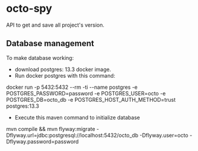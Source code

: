 # octo-spy

API to get and save all project's version.

## Database management

To make database working:

- download postgres: 13.3 docker image.
- Run docker postgres with this command:

docker run -p 5432:5432 --rm -ti --name postgres -e POSTGRES_PASSWORD=password -e POSTGRES_USER=octo -e POSTGRES_DB=octo_db -e POSTGRES_HOST_AUTH_METHOD=trust postgres:13.3

- Execute this maven command to initialize database

mvn compile && mvn flyway:migrate -Dflyway.url=jdbc:postgresql://localhost:5432/octo_db -Dflyway.user=octo -Dflyway.password=password
